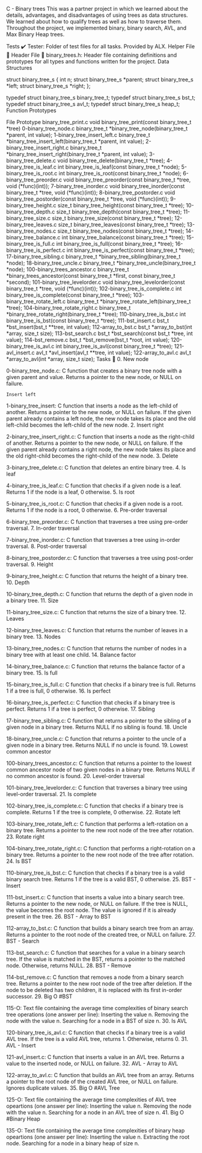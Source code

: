 C - Binary trees This was a partner project in which we learned about the details, advantages, and disadvantages of using trees as data structures. We learned about how to qualify trees as well as how to traverse them. Throughout the project, we implemented binary, binary search, AVL, and Max Binary Heap trees.

Tests ✔️ Tester: Folder of test files for all tasks. Provided by ALX. Helper File 🙌 Header File 📁 binary_trees.h: Header file containing definitions and prototypes for all types and functions written for the project. Data Structures

struct binary_tree_s { int n; struct binary_tree_s *parent; struct binary_tree_s *left; struct binary_tree_s *right; };

typedef struct binary_tree_s binary_tree_t; typedef struct binary_tree_s bst_t; typedef struct binary_tree_s avl_t; typedef struct binary_tree_s heap_t; Function Prototypes

File Prototype binary_tree_print.c void binary_tree_print(const binary_tree_t *tree) 0-binary_tree_node.c binary_tree_t *binary_tree_node(binary_tree_t *parent, int value); 1-binary_tree_insert_left.c binary_tree_t *binary_tree_insert_left(binary_tree_t *parent, int value); 2-binary_tree_insert_right.c binary_tree_t *binary_tree_insert_right(binary_tree_t *parent, int value); 3-binary_tree_delete.c void binary_tree_delete(binary_tree_t *tree); 4-binary_tree_is_leaf.c int binary_tree_is_leaf(const binary_tree_t *node); 5-binary_tree_is_root.c int binary_tree_is_root(const binary_tree_t *node); 6-binary_tree_preorder.c void binary_tree_preorder(const binary_tree_t *tree, void (*func)(int)); 7-binary_tree_inorder.c void binary_tree_inorder(const binary_tree_t *tree, void (*func)(int)); 8-binary_tree_postorder.c void binary_tree_postorder(const binary_tree_t *tree, void (*func)(int)); 9-binary_tree_height.c size_t binary_tree_height(const binary_tree_t *tree); 10-binary_tree_depth.c size_t binary_tree_depth(const binary_tree_t *tree); 11-binary_tree_size.c size_t binary_tree_size(const binary_tree_t *tree); 12-binary_tree_leaves.c size_t binary_tree_leaves(const binary_tree_t *tree); 13-binary_tree_nodes.c size_t binary_tree_nodes(const binary_tree_t *tree); 14-binary_tree_balance.c int binary_tree_balance(const binary_tree_t *tree); 15-binary_tree_is_full.c int binary_tree_is_full(const binary_tree_t *tree); 16-binary_tree_is_perfect.c int binary_tree_is_perfect(const binary_tree_t *tree); 17-binary_tree_sibling.c binary_tree_t *binary_tree_sibling(binary_tree_t *node); 18-binary_tree_uncle.c binary_tree_t *binary_tree_uncle(binary_tree_t *node); 100-binary_trees_ancestor.c binary_tree_t *binary_trees_ancestor(const binary_tree_t *first, const binary_tree_t *second); 101-binary_tree_levelorder.c void binary_tree_levelorder(const binary_tree_t *tree, void (*func)(int)); 102-binary_tree_is_complete.c int binary_tree_is_complete(const binary_tree_t *tree); 103-binary_tree_rotate_left.c binary_tree_t *binary_tree_rotate_left(binary_tree_t *tree); 104-binary_tree_rotate_right.c binary_tree_t *binary_tree_rotate_right(binary_tree_t *tree); 110-binary_tree_is_bst.c int binary_tree_is_bst(const binary_tree_t *tree); 111-bst_insert.c bst_t *bst_insert(bst_t **tree, int value); 112-array_to_bst.c bst_t *array_to_bst(int *array, size_t size); 113-bst_search.c bst_t *bst_search(const bst_t *tree, int value); 114-bst_remove.c bst_t *bst_remove(bst_t *root, int value); 120-binary_tree_is_avl.c int binary_tree_is_avl(const binary_tree_t *tree); 121-avl_insert.c avl_t *avl_insert(avl_t **tree, int value); 122-array_to_avl.c avl_t *array_to_avl(int *array, size_t size); Tasks 📃 0. New node

0-binary_tree_node.c: C function that creates a binary tree node with a given parent and value. Returns a pointer to the new node, or NULL on failure.

    Insert left

1-binary_tree_insert: C function that inserts a node as the left-child of another. Returns a pointer to the new node, or NULL on failure. If the given parent already contains a left node, the new node takes its place and the old left-child becomes the left-child of the new node. 2. Insert right

2-binary_tree_insert_right.c: C function that inserts a node as the right-child of another. Returns a pointer to the new node, or NULL on failure. If the given parent already contains a right node, the new node takes its place and the old right-child becomes the right-child of the new node. 3. Delete

3-binary_tree_delete.c: C function that deletes an entire binary tree. 4. Is leaf

4-binary_tree_is_leaf.c: C function that checks if a given node is a leaf. Returns 1 if the node is a leaf, 0 otherwise. 5. Is root

5-binary_tree_is_root.c: C function that checks if a given node is a root. Returns 1 if the node is a root, 0 otherwise. 6. Pre-order traversal

6-binary_tree_preorder.c: C function that traverses a tree using pre-order traversal. 7. In-order traversal

7-binary_tree_inorder.c: C function that traverses a tree using in-order traversal. 8. Post-order traversal

8-binary_tree_postorder.c: C function that traverses a tree using post-order traversal. 9. Height

9-binary_tree_height.c: C function that returns the height of a binary tree. 10. Depth

10-binary_tree_depth.c: C function that returns the depth of a given node in a binary tree. 11. Size

11-binary_tree_size.c: C function that returns the size of a binary tree. 12. Leaves

12-binary_tree_leaves.c: C function that returns the number of leaves in a binary tree. 13. Nodes

13-binary_tree_nodes.c: C function that returns the number of nodes in a binary tree with at least one child. 14. Balance factor

14-binary_tree_balance.c: C function that returns the balance factor of a binary tree. 15. Is full

15-binary_tree_is_full.c: C function that checks if a binary tree is full. Returns 1 if a tree is full, 0 otherwise. 16. Is perfect

16-binary_tree_is_perfect.c: C function that checks if a binary tree is perfect. Returns 1 if a tree is perfect, 0 otherwise. 17. Sibling

17-binary_tree_sibling.c: C function that returns a pointer to the sibling of a given node in a binary tree. Returns NULL if no sibling is found. 18. Uncle

18-binary_tree_uncle.c: C function that returns a pointer to the uncle of a given node in a binary tree. Returns NULL if no uncle is found. 19. Lowest common ancestor

100-binary_trees_ancestor.c: C function that returns a pointer to the lowest common ancestor node of two given nodes in a binary tree. Returns NULL if no common ancestor is found. 20. Level-order traversal

101-binary_tree_levelorder.c: C function that traverses a binary tree using level-order traversal. 21. Is complete

102-binary_tree_is_complete.c: C function that checks if a binary tree is complete. Returns 1 if the tree is complete, 0 otherwise. 22. Rotate left

103-binary_tree_rotate_left.c: C function that performs a left-rotation on a binary tree. Returns a pointer to the new root node of the tree after rotation. 23. Rotate right

104-binary_tree_rotate_right.c: C function that performs a right-rotation on a binary tree. Returns a pointer to the new root node of the tree after rotation. 24. Is BST

110-binary_tree_is_bst.c: C function that checks if a binary tree is a valid binary search tree. Returns 1 if the tree is a valid BST, 0 otherwise. 25. BST - Insert

111-bst_insert.c: C function that inserts a value into a binary search tree. Returns a pointer to the new node, or NULL on failure. If the tree is NULL, the value becomes the root node. The value is ignored if it is already present in the tree. 26. BST - Array to BST

112-array_to_bst.c: C function that builds a binary search tree from an array. Returns a pointer to the root node of the created tree, or NULL on failure. 27. BST - Search

113-bst_search.c: C function that searches for a value in a binary search tree. If the value is matched in the BST, returns a pointer to the matched node. Otherwise, returns NULL. 28. BST - Remove

114-bst_remove.c: C function that removes a node from a binary search tree. Returns a pointer to the new root node of the tree after deletion. If the node to be deleted has two children, it is replaced with its first in-order successor. 29. Big O #BST

115-O: Text file containing the average time complexities of binary search tree operations (one answer per line): Inserting the value n. Removing the node with the value n. Searching for a node in a BST of size n. 30. Is AVL

120-binary_tree_is_avl.c: C function that checks if a binary tree is a valid AVL tree. If the tree is a valid AVL tree, returns 1. Otherwise, returns 0. 31. AVL - Insert

121-avl_insert.c: C function that inserts a value in an AVL tree. Returns a value to the inserted node, or NULL on failure. 32. AVL - Array to AVL

122-array_to_avl.c: C function that builds an AVL tree from an array. Returns a pointer to the root node of the created AVL tree, or NULL on failure. Ignores duplicate values. 35. Big O #AVL Tree

125-O: Text file containing the average time complexities of AVL tree opeartions (one answer per line): Inserting the value n. Removing the node with the value n. Searching for a node in an AVL tree of size n. 41. Big O #Binary Heap

135-O: Text file containing the average time complexities of binary heap opeartions (one answer per line): Inserting the value n. Extracting the root node. Searching for a node in a binary heap of size n.


